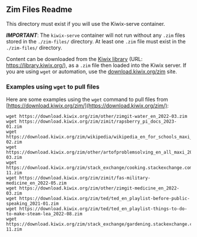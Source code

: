 ## Zim Files Readme

This directory must exist if you will use the Kiwix-serve container.

***IMPORTANT***: The `kiwix-serve` container will not run without any `.zim` files stored in the `./zim-files/` directory. At least one `.zim` file must exist in the `./zim-files/` directory.

Content can be downloaded from the [Kiwix library](https://library.kiwix.org/) (URL: https://library.kiwix.org/), as a `.zim` file then loaded into the Kiwix server.  If you are using `wget` or automation, use the [download.kiwix.org/zim](https://download.kiwix.org/zim/) site.

### Examples using `wget` to pull files

Here are some examples using the `wget` command to pull files from [https://download.kiwix.org/zim/](https://download.kiwix.org/zim/):
```
wget https://download.kiwix.org/zim/other/zimgit-water_en_2022-03.zim
wget https://download.kiwix.org/zim/zimit/rapsberry_pi_docs_2023-01.zim
wget https://download.kiwix.org/zim/wikipedia/wikipedia_en_for_schools_maxi_2023-02.zim
wget https://download.kiwix.org/zim/other/artofproblemsolving_en_all_maxi_2021-03.zim
wget https://download.kiwix.org/zim/stack_exchange/cooking.stackexchange.com_en_all_2022-11.zim
wget https://download.kiwix.org/zim/zimit/fas-military-medicine_en_2022-05.zim
wget https://download.kiwix.org/zim/other/zimgit-medicine_en_2022-03.zim
wget https://download.kiwix.org/zim/ted/ted_en_playlist-before-public-speaking_2021-01.zim
wget https://download.kiwix.org/zim/ted/ted_en_playlist-things-to-do-to-make-steam-lea_2022-08.zim
wget https://download.kiwix.org/zim/stack_exchange/gardening.stackexchange.com_en_all_2022-11.zim
```
